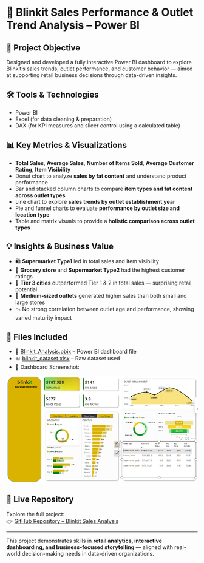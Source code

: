 # 🛒 Blinkit Sales Performance & Outlet Trend Analysis – Power BI

## 📌 Project Objective
Designed and developed a fully interactive Power BI dashboard to explore Blinkit’s sales trends, outlet performance, and customer behavior — aimed at supporting retail business decisions through data-driven insights.

## 🛠 Tools & Technologies
- Power BI  
- Excel (for data cleaning & preparation)  
- DAX (for KPI measures and slicer control using a calculated table)

## 📊 Key Metrics & Visualizations
- **Total Sales**, **Average Sales**, **Number of Items Sold**, **Average Customer Rating**, **Item Visibility**
- Donut chart to analyze **sales by fat content** and understand product performance
- Bar and stacked column charts to compare **item types and fat content across outlet types**
- Line chart to explore **sales trends by outlet establishment year**
- Pie and funnel charts to evaluate **performance by outlet size and location type**
- Table and matrix visuals to provide a **holistic comparison across outlet types**

## 💡 Insights & Business Value
- 🛍️ **Supermarket Type1** led in total sales and item visibility  
- 🏪 **Grocery store** and **Supermarket Type2** had the highest customer ratings  
- 📍 **Tier 3 cities** outperformed Tier 1 & 2 in total sales — surprising retail potential  
- 🧱 **Medium-sized outlets** generated higher sales than both small and large stores  
- 📉 No strong correlation between outlet age and performance, showing varied maturity impact

## 📂 Files Included
- 📄 [Blinkit_Analysis.pbix](https://github.com/elizabethjoyceg/blinkit-powerbi-dashboard/blob/main/Blinkit%20grocery%20sales%20performance%20and%20trend%20analysis.pbix) – Power BI dashboard file  
- 📊 [blinkit_dataset.xlsx](https://github.com/elizabethjoyceg/blinkit-powerbi-dashboard/blob/main/BlinkIT%20Grocery%20Data.xlsx) – Raw dataset used  
- 📸 Dashboard Screenshot:

![Dashboard Preview](dashboard.png)

## 🔗 Live Repository
Explore the full project:  
👉 [GitHub Repository – Blinkit Sales Analysis](https://github.com/elizabethjoyceg/blinkit-powerbi-dashboard)

---

This project demonstrates skills in **retail analytics, interactive dashboarding, and business-focused storytelling** — aligned with real-world decision-making needs in data-driven organizations.
